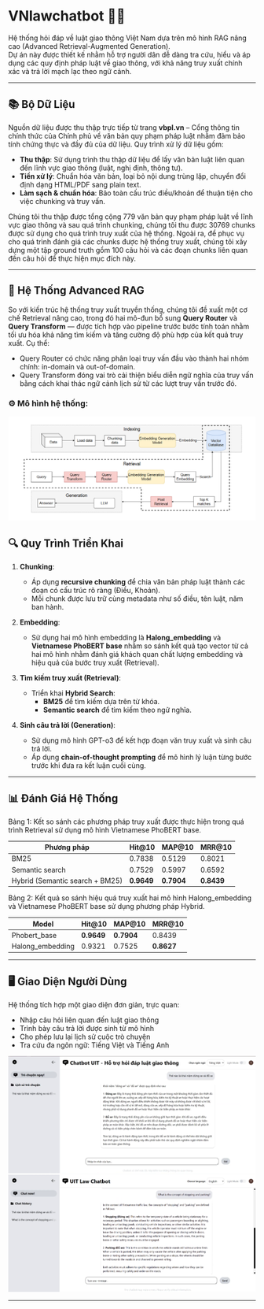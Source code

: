 # VNlawchatbot 🚦📘  
Hệ thống hỏi đáp về luật giao thông Việt Nam dựa trên mô hình RAG nâng cao (Advanced Retrieval-Augmented Generation).  
Dự án này được thiết kế nhằm hỗ trợ người dân dễ dàng tra cứu, hiểu và áp dụng các quy định pháp luật về giao thông, với khả năng truy xuất chính xác và trả lời mạch lạc theo ngữ cảnh.

---

## 📚 Bộ Dữ Liệu

Nguồn dữ liệu được thu thập trực tiếp từ trang **vbpl.vn** – Cổng thông tin chính thức của Chính phủ về văn bản quy phạm pháp luật nhằm đảm bảo tính chứng thực và đầy đủ của dữ liệu.
Quy trình xử lý dữ liệu gồm:

- **Thu thập**: Sử dụng trình thu thập dữ liệu để lấy văn bản luật liên quan đến lĩnh vực giao thông (luật, nghị định, thông tư).
- **Tiền xử lý**: Chuẩn hóa văn bản, loại bỏ nội dung trùng lặp, chuyển đổi định dạng HTML/PDF sang plain text.
- **Làm sạch & chuẩn hóa**: Bảo toàn cấu trúc điều/khoản để thuận tiện cho việc chunking và truy vấn.

Chúng tôi thu thập được tổng cộng 779 văn bản quy phạm pháp luật về lĩnh vực giao thông và sau quá trình chunking, chúng tôi thu được 30769 chunks được sử dụng cho quá trình truy xuất của hệ thống. 
Ngoài ra, để phục vụ cho quá trình đánh giá các chunks được hệ thống truy xuất, chúng tôi xây dựng một tập ground truth gồm 100 câu hỏi và các đoạn chunks liên quan đến câu hỏi để thực hiện mục đích này.

---

## 🧠 Hệ Thống Advanced RAG
So với kiến trúc hệ thống truy xuất truyền thống, chúng tôi đề xuất một cơ chế Retrieval nâng cao, trong đó hai mô-đun bổ sung **Query Router** và **Query Transform** — được tích hợp vào pipeline trước bước tính toán  nhằm tối ưu hóa khả năng tìm kiếm và tăng cường độ phù hợp của kết quả truy xuất.
Cụ thể:
- Query Router có chức năng phân loại truy vấn đầu vào thành hai nhóm chính: in-domain và out-of-domain.
- Query Transform đóng vai trò cải thiện biểu diễn ngữ nghĩa của truy vấn bằng cách khai thác ngữ cảnh lịch sử từ các lượt truy vấn trước đó.

### ⚙️ Mô hình hệ thống:

![Advanced RAG Architecture](img/Advance_RAG.png)

## 🔍 Quy Trình Triển Khai

1. **Chunking**:  
   - Áp dụng **recursive chunking** để chia văn bản pháp luật thành các đoạn có cấu trúc rõ ràng (Điều, Khoản).
   - Mỗi chunk được lưu trữ cùng metadata như số điều, tên luật, năm ban hành.

2. **Embedding**: 
   - Sử dụng hai mô hình embedding là **Halong_embedding** và **Vietnamese PhoBERT base** nhằm so sánh kết quả tạo vector từ cả hai mô hình nhằm đánh giá khách quan chất lượng embedding và hiệu quả của bước truy xuất (Retrieval).

3. **Tìm kiếm truy xuất (Retrieval)**:  
   - Triển khai **Hybrid Search**:  
     - **BM25** để tìm kiếm dựa trên từ khóa.  
     - **Semantic search** để tìm kiếm theo ngữ nghĩa.

4. **Sinh câu trả lời (Generation)**:  
   - Sử dụng mô hình GPT-o3 để kết hợp đoạn văn truy xuất và sinh câu trả lời.  
   - Áp dụng **chain-of-thought prompting** để mô hình lý luận từng bước trước khi đưa ra kết luận cuối cùng.

---

## 📊 Đánh Giá Hệ Thống

Bảng 1: Kết so sánh các phương pháp truy xuất được thực hiện trong quá trình Retrieval sử dụng mô hình Vietnamese PhoBERT base.

| Phương pháp            | Hit@10 | MAP@10 | MRR@10 |
|------------------------|--------|--------|--------|
| BM25                   | 0.7838   | 0.5129   | 0.8021   |
| Semantic search        | 0.7529   | 0.5997   | 0.6592   |
| Hybrid (Semantic search + BM25)  | **0.9649** | **0.7904** | **0.8439** |

Bảng 2: Kết quả so sánh hiệu quá truy xuất hai mô hình Halong_embedding và Vietnamese PhoBERT base sử dụng phương pháp Hybrid.

| Model            | Hit@10 | MAP@10 | MRR@10 |
|------------------------|--------|--------|--------|
| Phobert_base           | **0.9649**   | **0.7904**   | 0.8439   |
| Halong_embedding       | 0.9321   | 0.7525   | **0.8627**   |


---

## 🖥️ Giao Diện Người Dùng

Hệ thống tích hợp một giao diện đơn giản, trực quan:

- Nhập câu hỏi liên quan đến luật giao thông
- Trình bày câu trả lời được sinh từ mô hình
- Cho phép lưu lại lịch sử cuộc trò chuyện
- Tra cứu đa ngôn ngữ: Tiếng Việt và Tiếng Anh

![UI Demo](img/Vietnamese_interface.png)
![UI Demo](img/English_interface.png)


---
